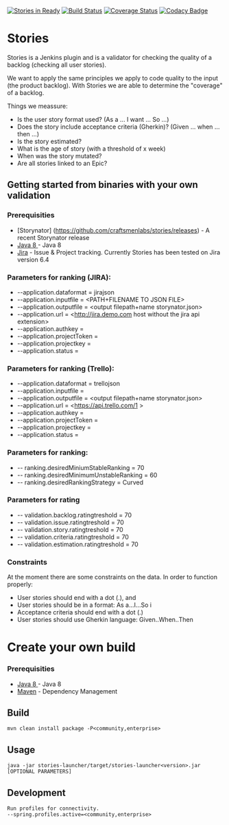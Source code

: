 [![Stories in Ready](https://badge.waffle.io/craftsmenlabs/stories.png?label=ready&title=Ready)](http://waffle.io/craftsmenlabs/stories)
[![Build Status](https://travis-ci.org/craftsmenlabs/stories.svg?branch=master)](https://travis-ci.org/craftsmenlabs/stories)
[![Coverage Status](https://coveralls.io/repos/github/craftsmenlabs/stories/badge.svg)](https://coveralls.io/github/craftsmenlabs/stories)
[![Codacy Badge](https://api.codacy.com/project/badge/Grade/f5732d9ff2ce42158989edaffd298688)](https://www.codacy.com/app/ntalens/stories?utm_source=github.com&amp;utm_medium=referral&amp;utm_content=craftsmenlabs/stories&amp;utm_campaign=Badge_Grade)



# Stories
Stories is a Jenkins plugin and is a validator for checking the quality of a backlog (checking all user stories). 

We want to apply the same principles we apply to code quality to the input (the product backlog). 
With Stories we are able to determine the "coverage" of a backlog. 

Things we meassure:
* Is the user story format used? (As a ... I want ... So ...)
* Does the story include acceptance criteria (Gherkin)? (Given ... when ... then ...)
* Is the story estimated?
* What is the age of story (with a threshold of x week)
* When was the story mutated?
* Are all stories linked to an Epic?


## Getting started from binaries with your own validation

### Prerequisities
* [Storynator] (https://github.com/craftsmenlabs/stories/releases) - A recent Storynator release
* [Java 8 ](http://www.oracle.com/technetwork/java/javase/overview/index.html) - Java 8
* [Jira](https://jira.atlassian.com) - Issue & Project tracking. Currently Stories has been tested on Jira version 6.4

### Parameters for ranking (JIRA):
* --application.dataformat = jirajson
* --application.inputfile = <PATH+FILENAME TO JSON FILE>
* --application.outputfile = <output filepath+name storynator.json>
* --application.url = <http://jira.demo.com host without the jira api extension>
* --application.authkey = <base64 encoded username:password for Jira>
* --application.projectToken = 
* --application.projectkey = <projectkey used in Jira>
* --application.status = <status for backlogitems used in Jira>

### Parameters for ranking (Trello):
* --application.dataformat = trellojson
* --application.inputfile = 
* --application.outputfile = <output filepath+name storynator.json>
* --application.url = <https://api.trello.com/1 >
* --application.authkey = <trello authentication key>
* --application.projectToken = <trello generated projectToken key>
* --application.projectkey = <trello board id>
* --application.status =

### Parameters for ranking:
* -- ranking.desiredMiniumStableRanking = 70
* -- ranking.desiredMinimumUnstableRanking = 60
* -- ranking.desiredRankingStrategy = Curved

### Parameters for rating
* -- validation.backlog.ratingtreshold = 70
* -- validation.issue.ratingtreshold = 70
* -- validation.story.ratingtreshold = 70
* -- validation.criteria.ratingtreshold = 70
* -- validation.estimation.ratingtreshold = 70

### Constraints
At the moment there are some constraints on the data. 
In order to function properly:
* User stories should end with a dot (.), and
* User stories should be in a format: As a...I...So i
* Acceptance criteria should end with a dot (.)
* User stories should use Gherkin language: Given..When..Then

# Create your own build
### Prerequisities
* [Java 8 ](http://www.oracle.com/technetwork/java/javase/overview/index.html) - Java 8
* [Maven](https://maven.apache.org/) - Dependency Management

## Build
    mvn clean install package -P<community,enterprise>

## Usage
    java -jar stories-launcher/target/stories-launcher<version>.jar [OPTIONAL PARAMETERS]

## Development
	Run profiles for connectivity.
	--spring.profiles.active=<community,enterprise>